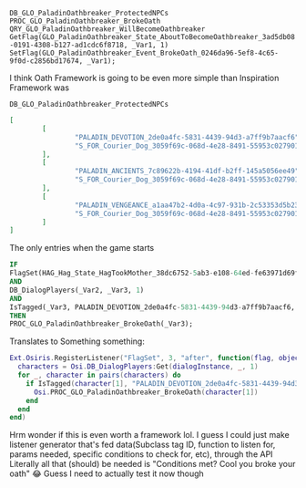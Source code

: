 `DB_GLO_PaladinOathbreaker_ProtectedNPCs`
`PROC_GLO_PaladinOathbreaker_BrokeOath`
`QRY_GLO_PaladinOathbreaker_WillBecomeOathbreaker`
`GetFlag(GLO_PaladinOathbreaker_State_AboutToBecomeOathbreaker_3ad5db08-0191-4308-b127-ad1cdc6f8718, _Var1, 1)`
`SetFlag(GLO_PaladinOathbreaker_Event_BrokeOath_0246da96-5ef8-4c65-9f0d-c2856bd17674, _Var1);`

I think Oath Framework is going to be even more simple than Inspiration Framework was

`DB_GLO_PaladinOathbreaker_ProtectedNPCs`
```json
[
        [
                "PALADIN_DEVOTION_2de0a4fc-5831-4439-94d3-a7ff9b7aacf6",
                "S_FOR_Courier_Dog_3059f69c-068d-4e28-8491-55953c027901"
        ],
        [
                "PALADIN_ANCIENTS_7c89622b-4194-41df-b2ff-145a5056ee49",
                "S_FOR_Courier_Dog_3059f69c-068d-4e28-8491-55953c027901"
        ],
        [
                "PALADIN_VENGEANCE_a1aa47b2-4d0a-4c97-931b-2c53353d5b23",
                "S_FOR_Courier_Dog_3059f69c-068d-4e28-8491-55953c027901"
        ]
]
```
The only entries when the game starts

```sql
IF
FlagSet(HAG_Hag_State_HagTookMother_38dc6752-5ab3-e108-64ed-fe63971d69fd, _, (INTEGER)_Var2)
AND
DB_DialogPlayers(_Var2, _Var3, 1)
AND
IsTagged(_Var3, PALADIN_DEVOTION_2de0a4fc-5831-4439-94d3-a7ff9b7aacf6, 1)
THEN
PROC_GLO_PaladinOathbreaker_BrokeOath(_Var3);
```

Translates to Something something:
```lua
Ext.Osiris.RegisterListener("FlagSet", 3, "after", function(flag, objectUUID, dialogInstance)
  characters = Osi.DB_DialogPlayers:Get(dialogInstance, _, 1)
  for _, character in pairs(characters) do
    if IsTagged(character[1], "PALADIN_DEVOTION_2de0a4fc-5831-4439-94d3-a7ff9b7aacf6") then
      Osi.PROC_GLO_PaladinOathbreaker_BrokeOath(character[1])
    end
  end
end)
```

Hrm wonder if this is even worth a framework lol. I guess I could just make listener generator that's fed data(Subclass tag ID,  function to listen for, params needed, specific conditions to check for, etc), through the API
Literally all that (should) be needed is "Conditions met? Cool you broke your oath" 😂
Guess I need to actually test it now though